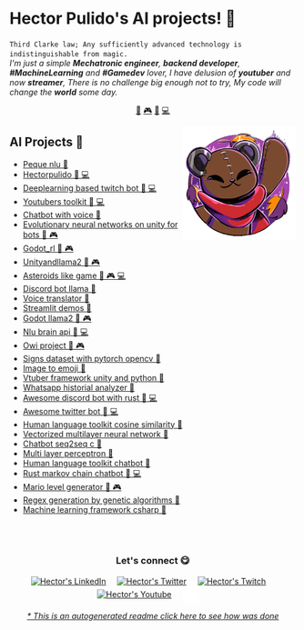 # Hector Pulido's AI projects! 👋


`Third Clarke law; Any sufficiently advanced technology is indistinguishable from magic.`<br><em> I'm just a simple **Mechatronic engineer**, **backend developer**, **#MachineLearning** and **#Gamedev** lover, I have delusion of **youtuber** and now **streamer**, There is no challenge big enough not to try, My code will change the **world** some day.</em>


<p align="center">
<a href="https://github.com/HectorPulido/HectorPulido/blob/master/ai.md">🤖</a>
<a href="https://github.com/HectorPulido/HectorPulido/blob/master/gamedev.md">🎮</a>
<a href="https://github.com/HectorPulido/HectorPulido/blob/master/blockchain.md">🔑</a>
<a href="https://github.com/HectorPulido/HectorPulido/blob/master/backend.md">💻</a>
</p>


<a href="https://twitter.com/Hector_Pulido_">
<img align="right" height="auto" width="200" src="https://github.com/HectorPulido/HectorPulido/raw/master/img/pequesoft.png"/>
</a>


## AI Projects 🤖
- [Peque nlu  🤖](https://github.com/HectorPulido/peque-nlu) 
- [Hectorpulido  🤖 💻](https://github.com/HectorPulido/HectorPulido) 
- [Deeplearning based twitch bot  🤖 💻](https://github.com/HectorPulido/Deeplearning-based-Twitch-bot) 
- [Youtubers toolkit  🤖 💻](https://github.com/HectorPulido/Youtubers-toolkit) 
- [Chatbot with voice  🤖](https://github.com/HectorPulido/chatbot-with-voice) 
- [Evolutionary neural networks on unity for bots  🤖 🎮](https://github.com/HectorPulido/Evolutionary-Neural-Networks-on-unity-for-bots) 
- [Godot_rl  🤖 🎮](https://github.com/HectorPulido/godot_rl) 
- [Unityandllama2  🤖 🎮](https://github.com/HectorPulido/UnityAndLLama2) 
- [Asteroids like game  🤖 🎮 💻](https://github.com/HectorPulido/Asteroids-like-game) 
- [Discord bot llama  🤖](https://github.com/HectorPulido/discord-bot-LLama) 
- [Voice translator  🤖](https://github.com/HectorPulido/Voice-translator) 
- [Streamlit demos  🤖](https://github.com/HectorPulido/streamlit-demos) 
- [Godot llama2  🤖 🎮](https://github.com/HectorPulido/godot-llama2) 
- [Nlu brain api  🤖 💻](https://github.com/HectorPulido/nlu-brain-api) 
- [Owi project  🤖 🎮](https://github.com/HectorPulido/Owi-project) 
- [Signs dataset with pytorch opencv  🤖](https://github.com/HectorPulido/signs-dataset-with-pytorch-opencv) 
- [Image to emoji  🤖](https://github.com/HectorPulido/image-to-emoji) 
- [Vtuber framework unity and python  🤖](https://github.com/HectorPulido/Vtuber-Framework-Unity-and-Python) 
- [Whatsapp historial analyzer  🤖](https://github.com/HectorPulido/whatsapp-historial-analyzer) 
- [Awesome discord bot with rust  🤖 💻](https://github.com/HectorPulido/awesome-discord-bot-with-rust) 
- [Awesome twitter bot  🤖 💻](https://github.com/HectorPulido/Awesome-twitter-bot) 
- [Human language toolkit cosine similarity  🤖](https://github.com/HectorPulido/human-language-toolkit-cosine-similarity) 
- [Vectorized multilayer neural network  🤖](https://github.com/HectorPulido/Vectorized-multilayer-neural-network) 
- [Chatbot seq2seq c   🤖](https://github.com/HectorPulido/Chatbot-seq2seq-C-) 
- [Multi layer perceptron  🤖](https://github.com/HectorPulido/Multi-layer-perceptron) 
- [Human language toolkit chatbot  🤖](https://github.com/HectorPulido/human-language-toolkit-chatbot) 
- [Rust markov chain chatbot  🤖 💻](https://github.com/HectorPulido/Rust-markov-chain-chatbot) 
- [Mario level generator  🤖 🎮](https://github.com/HectorPulido/mario-level-generator) 
- [Regex generation by genetic algorithms  🤖](https://github.com/HectorPulido/Regex-generation-by-Genetic-algorithms) 
- [Machine learning framework csharp  🤖](https://github.com/HectorPulido/Machine-learning-Framework-Csharp) 



<br>

<br>

<div align="center">
<h3 align="center">Let's connect 😋</h3>
</div>
<p align="center">
<a href="https://www.linkedin.com/in/hector-pulido-17547369/" target="blank">
<img align="center" width="30px" alt="Hector's LinkedIn" src="https://www.vectorlogo.zone/logos/linkedin/linkedin-icon.svg"/></a> &nbsp; &nbsp;
<a href="https://twitter.com/Hector_Pulido_" target="blank">
<img align="center" width="30px" alt="Hector's Twitter" src="https://www.vectorlogo.zone/logos/twitter/twitter-official.svg"/></a> &nbsp; &nbsp;
<a href="https://www.twitch.tv/hector_pulido_" target="blank">
<img align="center" width="30px" alt="Hector's Twitch" src="https://www.vectorlogo.zone/logos/twitch/twitch-icon.svg"/></a> &nbsp; &nbsp;
<a href="https://www.youtube.com/channel/UCS_iMeH0P0nsIDPvBaJckOw" target="blank">
<img align="center" width="30px" alt="Hector's Youtube" src="https://www.vectorlogo.zone/logos/youtube/youtube-icon.svg"/></a> &nbsp; &nbsp;
<a href="https://pequesoft.net/" target="blank">
<img align="center" width="30px" alt="Pequesoft website" src="https://github.com/HectorPulido/HectorPulido/blob/master/img/pequesoft-favicon.png?raw=true"/></a> &nbsp; &nbsp;

</p>


<div align="center"><em><a href="https://github.com/HectorPulido/HectorPulido/tree/master/ReadmeGenerator">* This is an autogenerated readme click here to see how was done</a></em></div>

